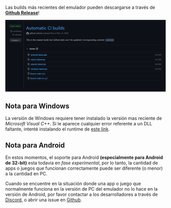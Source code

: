 Las builds más recientes del emulador pueden descargarse a través de [**Github Release**](https://github.com/EKA2L1/EKA2L1/releases/tag/continous)!

![release_shot](/assets/download/release_page.png)

## Nota para Windows

La versión de Windows requiere tener instalado la versión mas reciente de *Microsoft Visual C++*. Si le aparece cualquier error referente a un DLL faltante, intenté 
instalando el runtime de [este link](https://support.microsoft.com/vi-vn/help/2977003/the-latest-supported-visual-c-downloads).

## Nota para Android

En estos momentos, el soporte para Android **(especialmente para Android de 32-bit)** esta todavia en *fase experimental*, por lo tanto, la cantidad de apps o juegos que funcionan 
correctamente puede ser diferente (o menor) a la cantidad en PC.

Cuando se encuentre en la situación donde una app o juego que normalmente funciona en la versión de PC del emulador no lo hace en la versión de Android, por favor contactar a los 
desarrolladores a través de [Discord](https://discord.gg/5Bm5SJ9), o abrir una issue en [Github](https://github.com/EKA2L1/EKA2L1/issues).
